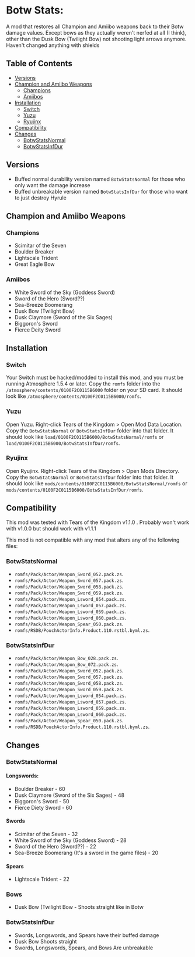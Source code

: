 # Botw Stats:
A mod that restores all Champion and Amiibo weapons back to their Botw damage values.
Except bows as they actually weren't nerfed at all (I think), other than the Dusk Bow (Twilight Bow) not shooting light arrows anymore.
Haven't changed anything with shields

## Table of Contents

- [Versions](#versions)
- [Champion and Amiibo Weapons](#championandamiiboweapons)
   - [Champions](#champions)
   - [Amiibos](#amiibos)
- [Installation](#installation)
  - [Switch](#switch)
  - [Yuzu](#yuzu)
  - [Ryujinx](#ryujinx)
- [Compatibility](#compatibility)
- [Changes](#changes)
   - [BotwStatsNormal](#botwstatsnormal)
   - [BotwStatsInfDur](#botwstatsinfdur)

## Versions

- Buffed normal durability version named `BotwStatsNormal` for those who only want the damage increase
- Buffed unbreakable version named `BotwStatsInfDur` for those who want to just destroy Hyrule

## Champion and Amiibo Weapons

### Champions

- Scimitar of the Seven
- Boulder Breaker
- Lightscale Trident
- Great Eagle Bow

### Amiibos

- White Sword of the Sky (Goddess Sword)
- Sword of the Hero (Sword??)
- Sea-Breeze Boomerang
- Dusk Bow (Twilight Bow)
- Dusk Claymore (Sword of the Six Sages)
- Biggoron's Sword
- Fierce Deity Sword

## Installation

### Switch

Your Switch must be hacked/modded to install this mod, and you must be running
Atmosphere 1.5.4 or later. Copy the `romfs` folder into the
`/atmosphere/contents/0100F2C0115B6000` folder on your SD card. It should look
like `/atmosphere/contents/0100F2C0115B6000/romfs`.

### Yuzu

Open Yuzu. Right-click Tears of the Kingdom > Open Mod Data Location. Copy the
`BotwStatsNormal` or `BotwStatsInfDur` folder into that folder. It should look like
`load/0100F2C0115B6000/BotwStatsNormal/romfs` or `load/0100F2C0115B6000/BotwStatsInfDur/romfs`.

### Ryujinx

Open Ryujinx. Right-click Tears of the Kingdom > Open Mods Directory. Copy the
`BotwStatsNormal` or `BotwStatsInfDur` folder into that folder. It should look like
`mods/contents/0100F2C0115B6000/BotwStatsNormal/romfs` or `mods/contents/0100F2C0115B6000/BotwStatsInfDur/romfs`.

## Compatibility

This mod was tested with Tears of the Kingdom v1.1.0 . Probably won't work with v1.0.0 but should work with v1.1.1

This mod is not compatible with any mod that alters any of the following files:
### BotwStatsNormal
- `romfs/Pack/Actor/Weapon_Sword_052.pack.zs`.
- `romfs/Pack/Actor/Weapon_Sword_057.pack.zs`.
- `romfs/Pack/Actor/Weapon_Sword_058.pack.zs`.
- `romfs/Pack/Actor/Weapon_Sword_059.pack.zs`.
- `romfs/Pack/Actor/Weapon_Lsword_054.pack.zs`.
- `romfs/Pack/Actor/Weapon_Lsword_057.pack.zs`.
- `romfs/Pack/Actor/Weapon_Lsword_059.pack.zs`.
- `romfs/Pack/Actor/Weapon_Lsword_060.pack.zs`.
- `romfs/Pack/Actor/Weapon_Spear_050.pack.zs`.
- `romfs/RSDB/PouchActorInfo.Product.110.rstbl.byml.zs`.
### BotwStatsInfDur
- `romfs/Pack/Actor/Weapon_Bow_028.pack.zs`.
- `romfs/Pack/Actor/Weapon_Bow_072.pack.zs`.
- `romfs/Pack/Actor/Weapon_Sword_052.pack.zs`.
- `romfs/Pack/Actor/Weapon_Sword_057.pack.zs`.
- `romfs/Pack/Actor/Weapon_Sword_058.pack.zs`.
- `romfs/Pack/Actor/Weapon_Sword_059.pack.zs`.
- `romfs/Pack/Actor/Weapon_Lsword_054.pack.zs`.
- `romfs/Pack/Actor/Weapon_Lsword_057.pack.zs`.
- `romfs/Pack/Actor/Weapon_Lsword_059.pack.zs`.
- `romfs/Pack/Actor/Weapon_Lsword_060.pack.zs`.
- `romfs/Pack/Actor/Weapon_Spear_050.pack.zs`.
- `romfs/RSDB/PouchActorInfo.Product.110.rstbl.byml.zs`.

## Changes
### BotwStatsNormal

#### Longswords:
- Boulder Breaker - 60
- Dusk Claymore (Sword of the Six Sages) - 48
- Biggoron's Sword - 50
- Fierce Diety Sword - 60

#### Swords
- Scimitar of the Seven - 32
- White Sword of the Sky (Goddess Sword) - 28
- Sword of the Hero (Sword??) - 22
- Sea-Breeze Boomerang (It's a sword in the game files) - 20

#### Spears
- Lightscale Trident - 22

### Bows
- Dusk Bow (Twilight Bow - Shoots straight like in Botw

### BotwStatsInfDur
- Swords, Longswords, and Spears have their buffed damage
- Dusk Bow Shoots straight
- Swords, Longswords, Spears, and Bows Are unbreakable

